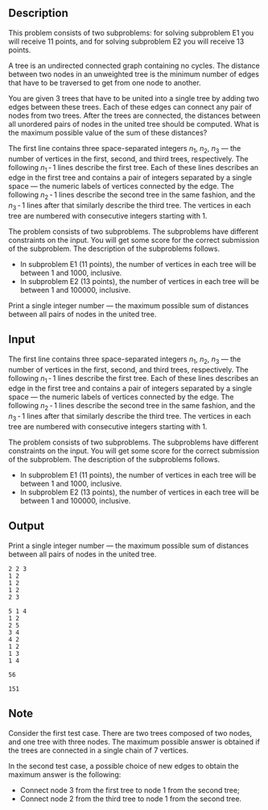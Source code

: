 ## Description

<div><p><span class="tex-font-style-it">This problem consists of two subproblems: for solving subproblem E1 you will receive 11 points, and for solving subproblem E2 you will receive 13 points.</span></p><p>A tree is an undirected connected graph containing no cycles. The distance between two nodes in an unweighted tree is the minimum number of edges that have to be traversed to get from one node to another.</p><p>You are given 3 trees that have to be united into a single tree by adding two edges between these trees. Each of these edges can connect any pair of nodes from two trees. After the trees are connected, the distances between all unordered pairs of nodes in the united tree should be computed. What is the maximum possible value of the sum of these distances?</p></div><div class="input-specification"><p>The first line contains three space-separated integers <span class="tex-span"><i>n</i><sub class="lower-index">1</sub></span>, <span class="tex-span"><i>n</i><sub class="lower-index">2</sub></span>, <span class="tex-span"><i>n</i><sub class="lower-index">3</sub></span> — the number of vertices in the first, second, and third trees, respectively. The following <span class="tex-span"><i>n</i><sub class="lower-index">1</sub> - 1</span> lines describe the first tree. Each of these lines describes an edge in the first tree and contains a pair of integers separated by a single space — the numeric labels of vertices connected by the edge. The following <span class="tex-span"><i>n</i><sub class="lower-index">2</sub> - 1</span> lines describe the second tree in the same fashion, and the <span class="tex-span"><i>n</i><sub class="lower-index">3</sub> - 1</span> lines after that similarly describe the third tree. The vertices in each tree are numbered with consecutive integers starting with <span class="tex-span">1</span>.</p><p><span class="tex-font-style-it">The problem consists of two subproblems. The subproblems have different constraints on the input. You will get some score for the correct submission of the subproblem. The description of the subproblems follows.</span></p><ul> <li> In subproblem E1 (11 points), the number of vertices in each tree will be between <span class="tex-span">1</span> and <span class="tex-span">1000</span>, inclusive. </li><li> In subproblem E2 (13 points), the number of vertices in each tree will be between <span class="tex-span">1</span> and <span class="tex-span">100000</span>, inclusive. </li></ul></div><div class="output-specification"><p>Print a single integer number — the maximum possible sum of distances between all pairs of nodes in the united tree.</p></div>

## Input

<p>The first line contains three space-separated integers <span class="tex-span"><i>n</i><sub class="lower-index">1</sub></span>, <span class="tex-span"><i>n</i><sub class="lower-index">2</sub></span>, <span class="tex-span"><i>n</i><sub class="lower-index">3</sub></span> — the number of vertices in the first, second, and third trees, respectively. The following <span class="tex-span"><i>n</i><sub class="lower-index">1</sub> - 1</span> lines describe the first tree. Each of these lines describes an edge in the first tree and contains a pair of integers separated by a single space — the numeric labels of vertices connected by the edge. The following <span class="tex-span"><i>n</i><sub class="lower-index">2</sub> - 1</span> lines describe the second tree in the same fashion, and the <span class="tex-span"><i>n</i><sub class="lower-index">3</sub> - 1</span> lines after that similarly describe the third tree. The vertices in each tree are numbered with consecutive integers starting with <span class="tex-span">1</span>.</p><p><span class="tex-font-style-it">The problem consists of two subproblems. The subproblems have different constraints on the input. You will get some score for the correct submission of the subproblem. The description of the subproblems follows.</span></p><ul> <li> In subproblem E1 (11 points), the number of vertices in each tree will be between <span class="tex-span">1</span> and <span class="tex-span">1000</span>, inclusive. </li><li> In subproblem E2 (13 points), the number of vertices in each tree will be between <span class="tex-span">1</span> and <span class="tex-span">100000</span>, inclusive. </li></ul>

## Output

<p>Print a single integer number — the maximum possible sum of distances between all pairs of nodes in the united tree.</p>





```input1
2 2 3
1 2
1 2
1 2
2 3

```




```input2
5 1 4
1 2
2 5
3 4
4 2
1 2
1 3
1 4

```




```output1
56

```




```output2
151

```



## Note

<p>Consider the first test case. There are two trees composed of two nodes, and one tree with three nodes. The maximum possible answer is obtained if the trees are connected in a single chain of 7 vertices.</p><p>In the second test case, a possible choice of new edges to obtain the maximum answer is the following: </p><ul> <li> Connect node 3 from the first tree to node 1 from the second tree; </li><li> Connect node 2 from the third tree to node 1 from the second tree. </li></ul>
